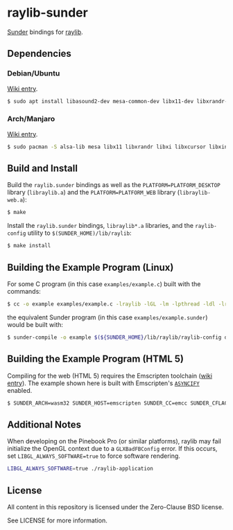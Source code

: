 # raylib-sunder

[Sunder](https://github.com/ashn-dot-dev/sunder) bindings for [raylib](https://github.com/raysan5/raylib).

## Dependencies
### Debian/Ubuntu

[Wiki entry](https://github.com/raysan5/raylib/wiki/Working-on-GNU-Linux#ubuntu).

```sh
$ sudo apt install libasound2-dev mesa-common-dev libx11-dev libxrandr-dev libxi-dev xorg-dev libgl1-mesa-dev libglu1-mesa-dev
```

### Arch/Manjaro
[Wiki entry](https://github.com/raysan5/raylib/wiki/Working-on-GNU-Linux#arch-linux).

```sh
$ sudo pacman -S alsa-lib mesa libx11 libxrandr libxi libxcursor libxinerama
```

## Build and Install
Build the `raylib.sunder` bindings as well as the `PLATFORM=PLATFORM_DESKTOP`
library (`libraylib.a`) and the `PLATFORM=PLATFORM_WEB` library
(`libraylib-web.a`):

```sh
$ make
```

Install the `raylib.sunder` bindings, `libraylib*.a` libraries, and the
`raylib-config` utility to `$(SUNDER_HOME)/lib/raylib`:

```sh
$ make install
```

## Building the Example Program (Linux)
For some C program (in this case `examples/example.c`) built with the commands:

```sh
$ cc -o example examples/example.c -lraylib -lGL -lm -lpthread -ldl -lrt -lX11
```

the equivalent Sunder program (in this case `examples/example.sunder`) would be built with:

```sh
$ sunder-compile -o example $(${SUNDER_HOME}/lib/raylib/raylib-config desktop --libs) examples/example.sunder
```

## Building the Example Program (HTML 5)
Compiling for the web (HTML 5) requires the Emscripten toolchain
([wiki entry](https://github.com/raysan5/raylib/wiki/Working-for-Web-(HTML5))).
The example shown here is built with Emscripten's
[`ASYNCIFY`](https://emscripten.org/docs/porting/asyncify.html) enabled.

```sh
$ SUNDER_ARCH=wasm32 SUNDER_HOST=emscripten SUNDER_CC=emcc SUNDER_CFLAGS="$(${SUNDER_HOME}/lib/raylib/raylib-config web --cflags) -sSINGLE_FILE=1 --shell-file emscripten-shell.html" sunder-compile -o example.html $(${SUNDER_HOME}/lib/raylib/raylib-config web --libs) examples/example.sunder
```

## Additional Notes
When developing on the Pinebook Pro (or similar platforms), raylib may fail
initialize the OpenGL context due to a `GLXBadFBConfig` error. If this occurs,
set `LIBGL_ALWAYS_SOFTWARE=true` to force software rendering.

```sh
LIBGL_ALWAYS_SOFTWARE=true ./raylib-application
```

## License
All content in this repository is licensed under the Zero-Clause BSD license.

See LICENSE for more information.
